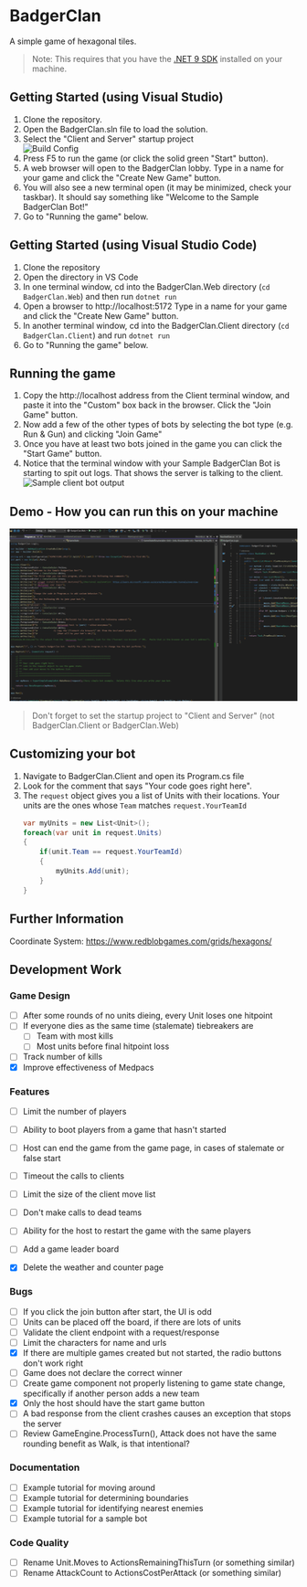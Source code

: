 # BadgerClan
A simple game of hexagonal tiles.

> Note: This requires that you have the [.NET 9 SDK](https://dotnet.microsoft.com/en-us/download/dotnet/9.0) installed on your machine.

## Getting Started (using Visual Studio)
1. Clone the repository.
1. Open the BadgerClan.sln file to load the solution.
1. Select the "Client and Server" startup project  
    ![Build Config](docs/startupProject.png)
1. Press F5 to run the game (or click the solid green "Start" button).
1. A web browser will open to the BadgerClan lobby.  Type in a name for your game and click the "Create New Game" button.
1. You will also see a new terminal open (it may be minimized, check your taskbar). It should say something like "Welcome to the Sample BadgerClan Bot!"
1. Go to "Running the game" below.

## Getting Started (using Visual Studio Code)
1. Clone the repository
1. Open the directory in VS Code
1. In one terminal window, cd into the BadgerClan.Web directory (`cd BadgerClan.Web`) and then run `dotnet run`
1. Open a browser to http://localhost:5172 Type in a name for your game and click the "Create New Game" button.
1. In another terminal window, cd into the BadgerClan.Client directory (`cd BadgerClan.Client`) and run `dotnet run`
1. Go to "Running the game" below.

## Running the game
1. Copy the http://localhost address from the Client terminal window, and paste it into the "Custom" box back in the browser.  Click the "Join Game" button.
1. Now add a few of the other types of bots by selecting the bot type (e.g. Run & Gun) and clicking "Join Game"
1. Once you have at least two bots joined in the game you can click the "Start Game" button.
1. Notice that the terminal window with your Sample BadgerClan Bot is starting to spit out logs. That shows the server is talking to the client.  
    ![Sample client bot output](docs/clientOutput.png)

## Demo - How you can run this on your machine
![Demo video](docs/BadgerClanDemo.gif)
> Don't forget to set the startup project to "Client and Server" (not BadgerClan.Client or BadgerClan.Web)

## Customizing your bot
1. Navigate to BadgerClan.Client and open its Program.cs file
1. Look for the comment that says "Your code goes right here".
1. The `request` object gives you a list of Units with their locations.  Your units are the ones whose `Team` matches `request.YourTeamId`  
    ```csharp
    var myUnits = new List<Unit>();
    foreach(var unit in request.Units)
    {
        if(unit.Team == request.YourTeamId)
        {
            myUnits.Add(unit);
        }
    }
    ```


## Further Information
Coordinate System: https://www.redblobgames.com/grids/hexagons/


## Development Work

### Game Design
- [ ] After some rounds of no units dieing, every Unit loses one hitpoint
- [ ] If everyone dies as the same time (stalemate) tiebreakers are
    - [ ] Team with most kills
    - [ ] Most units before final hitpoint loss
- [ ] Track number of kills
- [x] Improve effectiveness of Medpacs

### Features
- [ ] Limit the number of players
- [ ] Ability to boot players from a game that hasn't started
- [ ] Host can end the game from the game page, in cases of stalemate or false start
- [ ] Timeout the calls to clients
- [ ] Limit the size of the client move list
- [ ] Don't make calls to dead teams
- [ ] Ability for the host to restart the game with the same players
- [ ] Add a game leader board

- [x] Delete the weather and counter page


### Bugs
- [ ] If you click the join button after start, the UI is odd
- [ ] Units can be placed off the board, if there are lots of units
- [ ] Validate the client endpoint with a request/response
- [ ] Limit the characters for name and urls
- [X] If there are multiple games created but not started, the radio buttons don't work right
- [ ] Game does not declare the correct winner
- [ ] Create game component not properly listening to game state change, specifically if another person adds a new team
- [X] Only the host should have the start game button
- [ ] A bad response from the client crashes causes an exception that stops the server
- [ ] Review GameEngine.ProcessTurn(), Attack does not have the same rounding benefit as Walk, is that intentional?

### Documentation
- [ ] Example tutorial for moving around
- [ ] Example tutorial for determining boundaries
- [ ] Example tutorial for identifying nearest enemies
- [ ] Example tutorial for a sample bot

### Code Quality
- [ ] Rename Unit.Moves to ActionsRemainingThisTurn (or something similar)
- [ ] Rename AttackCount to ActionsCostPerAttack (or something similar)
